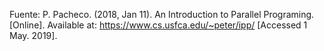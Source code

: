 Fuente: P. Pacheco. (2018, Jan 11). An Introduction to Parallel Programing. [Online].
Available at: https://www.cs.usfca.edu/~peter/ipp/ [Accessed 1 May. 2019].
